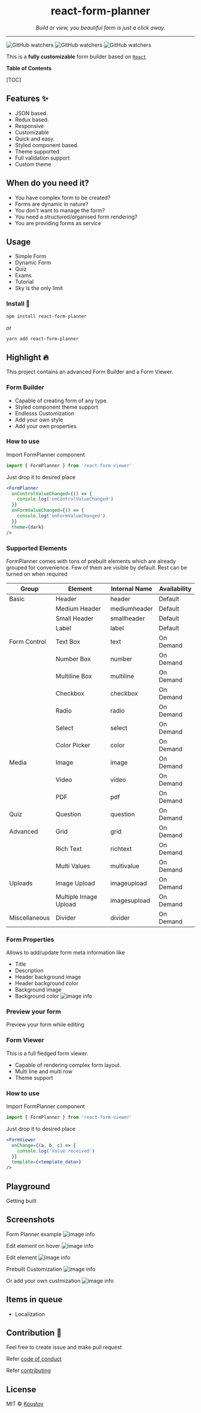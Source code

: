 <div align="center">
   <p>
    <h1>react-form-planner</h1>
  </p>
  <p>
     <i>Build or view, you beautiful form is just a click away.</i>
  </p>

  <p>

  </p>
</div>

---

![GitHub watchers](https://img.shields.io/github/watchers/koustov/react-form-planner.svg?logo=github&label=Watch) ![GitHub watchers](https://img.shields.io/github/issues/koustov/react-form-planner?logo=github&label=Issues) ![GitHub watchers](https://img.shields.io/github/stars/koustov/react-form-planner?logo=github&label=Stars)

This is a **fully customizable** form builder based on [`React`](https://facebook.github.io/react/)

**Table of Contents**

[TOC]

## Features ✨

- JSON based.
- Redux based.
- Responsive
- Customizable
- Quick and easy.
- Styled component based.
- Theme supported
- Full validation support
- Custom theme

## When do you need it?

- You have complex form to be created?
- Forms are dynamic in nature?
- You don't want to manage the form?
- You need a structured/organised form rendering?
- You are providing forms as service

## Usage

- Simple Form
- Dynamic Form
- Quiz
- Exams
- Tutorial
- Sky is the only limit

### Install 🐙

```bash
npm install react-form-planner
```

or

```bash
yarn add react-form-planner
```

## Highlight 🔥

This project contains an advanced Form Builder and a Form Viewer.

### Form Builder

- Capable of creating form of any type.
- Styled component theme support
- Endlesss Customization
- Add your own style
- Add your own properties

### How to use

Import FormPlanner component

```jsx
import { FormPlanner } from 'react-form-viewer'
```

Just drop it to desired place

```jsx
<FormPlanner
  onControlValueChanged={() => {
    console.log('onControlValueChanged')
  }}
  onFormValueChanged={() => {
    console.log('onFormValueChanged')
  }}
  theme={dark}
/>
```

### Supported Elements

FormPlanner comes with tons of prebuilt elements which are already grouped for convenience. Few of them are visible by default. Rest can be turned on when required

| Group         | Element               | Internal Name | Availability |
| ------------- | --------------------- | ------------- | ------------ |
| Basic         | Header                | header        | Default      |
|               | Medium Header         | mediumheader  | Default      |
|               | Small Header          | smallheader   | Default      |
|               | Label                 | label         | Default      |
| Form Control  | Text Box              | text          | On Demand    |
|               | Number Box            | number        | On Demand    |
|               | Multiline Box         | multiline     | On Demand    |
|               | Checkbox              | checkbox      | On Demand    |
|               | Radio                 | radio         | On Demand    |
|               | Select                | select        | On Demand    |
|               | Color Picker          | color         | On Demand    |
| Media         | Image                 | image         | On Demand    |
|               | Video                 | video         | On Demand    |
|               | PDF                   | pdf           | On Demand    |
| Quiz          | Question              | question      | On Demand    |
| Advanced      | Grid                  | grid          | On Demand    |
|               | Rich Text             | richtext      | On Demand    |
|               | Multi Values          | multivalue    | On Demand    |
| Uploads       | Image Upload          | imageupload   | On Demand    |
|               | Multiple Image Upload | imagesupload  | On Demand    |
| Miscellaneous | Divider               | divider       | On Demand    |

### Form Properties

Allows to add/update form meta information like

- Title
- Description
- Header background image
- Header background color
- Background image
- Background color
  ![image info](./docs/images/fp.PNG)

### Preview your form

Preview your form while editing

### Form Viewer

This is a full fledged form viewer.

- Capable of rendering complex form layout.
- Multi line and multi row
- Theme support

### How to use

Import FormPlanner component

```jsx
import { FormPlanner } from 'react-form-viewer'
```

Just drop it to desired place

```jsx
<FormViewer
  onChange={(a, b, c) => {
    console.log('Value received')
  }}
  template={<template_data>}
/>
```

## Playground

Getting built

## Screenshots

Form Planner example
![image info](./docs/images/ff.PNG)

Edit element on hover
![image info](./docs/images/edit.PNG)

Edit element
![image info](./docs/images/editelement.PNG)

Prebuilt Customization
![image info](./docs/images/custom1.PNG)

Or add your own custmization
![image info](./docs/images/custom2.PNG)

## Items in queue

- Localization

## Contribution 🍰

Feel free to create issue and make pull request

Refer [code of conduct ](./CODE_OF_CONDUCT.md)

Refer [contributing ](./CONTRIBUTING.md)

## License

MIT © [Koustov](https://github.com/koustov)
